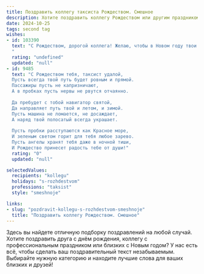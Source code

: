 ```yaml
---
title: Поздравить коллегу таксиста Рождеством. Смешное
description: Хотите поздравить коллегу Рождеством или другим праздником? Наш ИИ создаст незабываемое поздравление, а вы обязательно выделитесь среди других.  
date: 2024-10-25
tags: second tag
wishes:
- id: 103390
  text: "С Рождеством, дорогой коллега! Желаю, чтобы в Новом году твои клиенты были настолько вежливыми, что ты успевал бы заехать домой даже на праздничный ужин, а чаевые сыпались, как снег на голову Деду Морозу!  Пусть твоя машина всегда будет на ходу (и пусть это будет не только благодаря твоим золотым рукам!), а пассажиры – исключительно позитивными и не слишком требовательными к выбору радиостанции.  Счастливых праздников и лёгких дорог!
  "
  rating: "undefined"
  updated: "null"
- id: 9485
  text: "С Рождеством тебя, таксист удалой,
  Пусть всегда твой путь будет ровным и прямой.
  Пассажиры пусть не капризничают,
  А в пробках пусть нервы не рвутся отчаянно.
  
  Да пребудет с тобой навигатор святой,
  Да направляет путь твой и летом, и зимой.
  Пусть машина не ломается, не досаждает,
  А наряд твой полосатый всегда украшает.
  
  Пусть пробки расступаются как Красное море,
  И зеленым светом горит для тебя любое зарево.
  Пусть ангелы хранят тебя даже в ночной тиши,
  И Рождество принесет радость тебе от души!"
  rating: "0"
  updated: "null"

selectedValues:
  recipients: "kollegu"
  holidays: "s-rozhdestvom"
  professions: "taksist"
  style: "smeshnoje"

links:
- slug: "pozdravit-kollegu-s-rozhdestvom-smeshnoje"
  title: "Поздравить коллегу Рождеством. Смешное"
---
```


Здесь вы найдете отличную подборку поздравлений на любой случай. 
Хотите поздравить друга с днём рождения, коллегу с профессиональным праздником или близких с Новым годом? У нас есть всё, чтобы сделать ваш поздравительный текст незабываемым. Выбирайте нужную категорию и находите лучшие слова для ваших близких и друзей!
